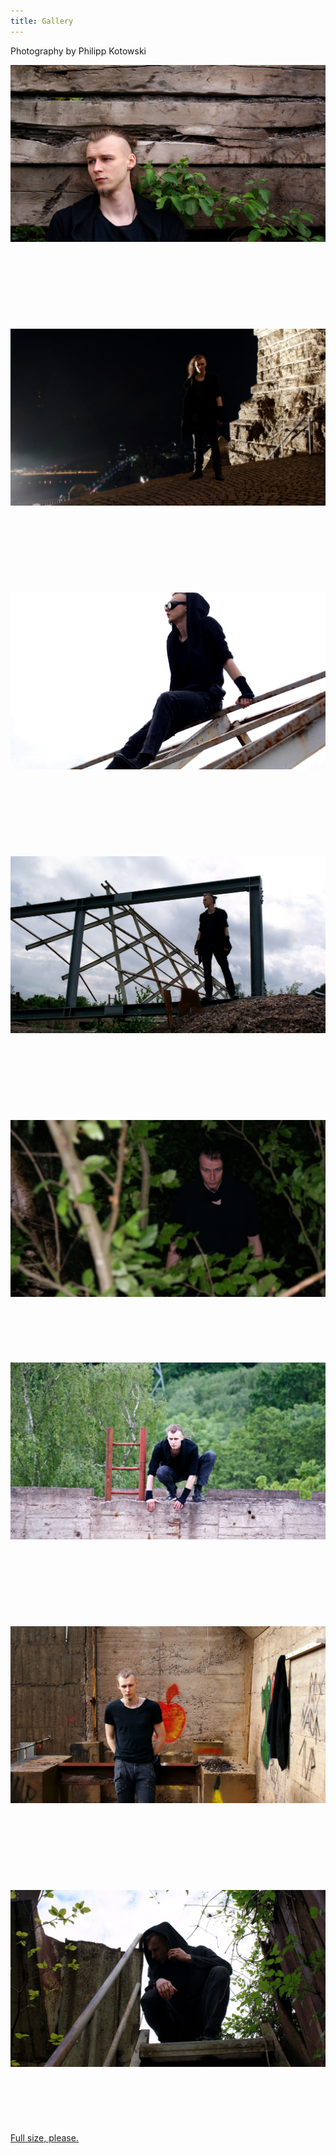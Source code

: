 ```yaml
---
title: Gallery
---
```


Photography by Philipp Kotowski

![01](assets/img/number_01_small.jpg)  
<br/><br/>
<br/><br/>
<br/><br/>
<br/><br/>
![02](assets/img/number_02_small.jpg)  
<br/><br/>
<br/><br/>
<br/><br/>
<br/><br/>
![03](assets/img/number_03_small.jpg)  
<br/><br/>
<br/><br/>
<br/><br/>
<br/><br/>
![04](assets/img/number_04_small.jpg)  
<br/><br/>
<br/><br/>
<br/><br/>
<br/><br/>
![05](assets/img/number_05_small.jpg)  
<br/><br/>
<br/><br/>
<br/><br/>
![06](assets/img/number_06_small.jpg)  
<br/><br/>
<br/><br/>
<br/><br/>
<br/><br/>
![07](assets/img/number_07_small.jpg)  
<br/><br/>
<br/><br/>
<br/><br/>
<br/><br/>
![08](assets/img/number_08_small.jpg)  
<br/><br/>
<br/><br/>
<br/><br/>
[Full size, please.](https://j-hoefner.github.io/himeravinn/gallery/sharp/)

